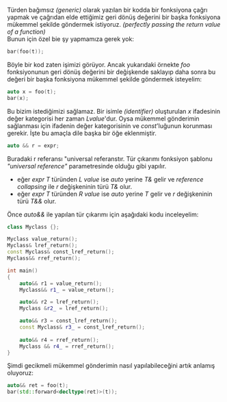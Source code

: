 Türden bağımsız _(generic)_ olarak yazılan bir kodda bir fonksiyona çağrı yapmak ve çağrıdan elde ettiğimiz geri dönüş değerini bir başka fonksiyona mükemmel şekilde göndermek istiyoruz. _(perfectly passing the return value of a function)_<br>
Bunun için özel bie şy yapmamıza gerek yok:

```cpp
bar(foo(t));
```
Böyle bir kod zaten işimizi görüyor. Ancak yukarıdaki örnekte _foo_ fonksiyonunun geri dönüş değerini bir değişkende saklayıp daha sonra bu değeri bir başka fonksiyona mükemmel şekilde göndermek isteyelim:

```cpp
auto x = foo(t);
bar(x);
```
Bu bizim istediğimizi sağlamaz. Bir isimle _(identifier)_ oluşturulan _x_ ifadesinin değer kategorisi her zaman _Lvalue_'dur. Oysa mükemmel gönderimin sağlanması için ifadenin değer kategorisinin ve _const_'luğunun korunması gerekir.
İşte bu amaçla dile başka bir öğe eklenmiştir.

```cpp
auto && r = expr;
```
Buradaki r referansı "universal referanstır. Tür çıkarımı fonksiyon şablonu _"universal reference"_ parametresinde olduğu gibi yapılır.

- eğer _expr_ _T_ türünden _L value_ ise _auto_ yerine _T&_ gelir ve _reference collapsing_ ile _r_ değişkeninin türü _T&_ olur. 
- eğer _expr_ _T_ türünden _R value_ ise _auto_ yerine _T_ gelir ve _r_ değişkeninin türü _T&&_ olur. 

Önce _auto&&_ ile yapılan tür çıkarımı için aşağıdaki kodu inceleyelim:

```cpp
class Myclass {};

Myclass value_return();
Myclass& lref_return();
const Myclass& const_lref_return();
Myclass&& rref_return();

int main()
{
	auto&& r1 = value_return();
	Myclass&& r1_ = value_return();

	auto&& r2 = lref_return();
	Myclass &r2_ = lref_return();

	auto&& r3 = const_lref_return();
	const Myclass& r3_ = const_lref_return();
	
	auto&& r4 = rref_return();
	Myclass && r4_ = rref_return();
}
```
Şimdi gecikmeli mükemmel gönderimin nasıl yapılabileceğini artık anlamış oluyoruz:

```cpp
auto&& ret = foo(t);
bar(std::forward<decltype(ret)>(t));
```



